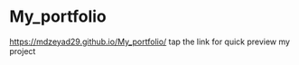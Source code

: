 # My_portfolio
https://mdzeyad29.github.io/My_portfolio/  tap the link for quick preview my project
